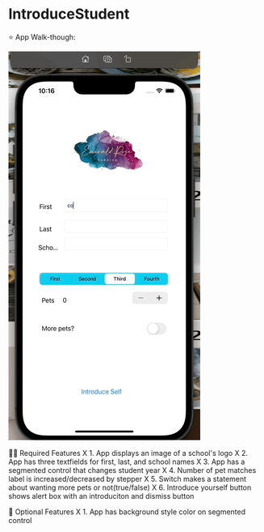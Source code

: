 # IntroduceStudent
⭐️ App Walk-though:


 ![](https://github.com/ConniceT/IntroduceStudent/blob/main/Gif_introduce.gif)



🧚🏿 Required Features
X 1. App displays an image of a school's logo 
X 2. App has three textfields for first, last, and school names
X 3. App has a segmented control that changes student year
X 4. Number of pet matches label is increased/decreased by stepper
X 5. Switch makes a statement about wanting more pets or not(true/false)
X 6. Introduce yourself button shows alert box with an introduciton and dismiss button

🤖 Optional Features
X 1. App has background style color on segmented control
